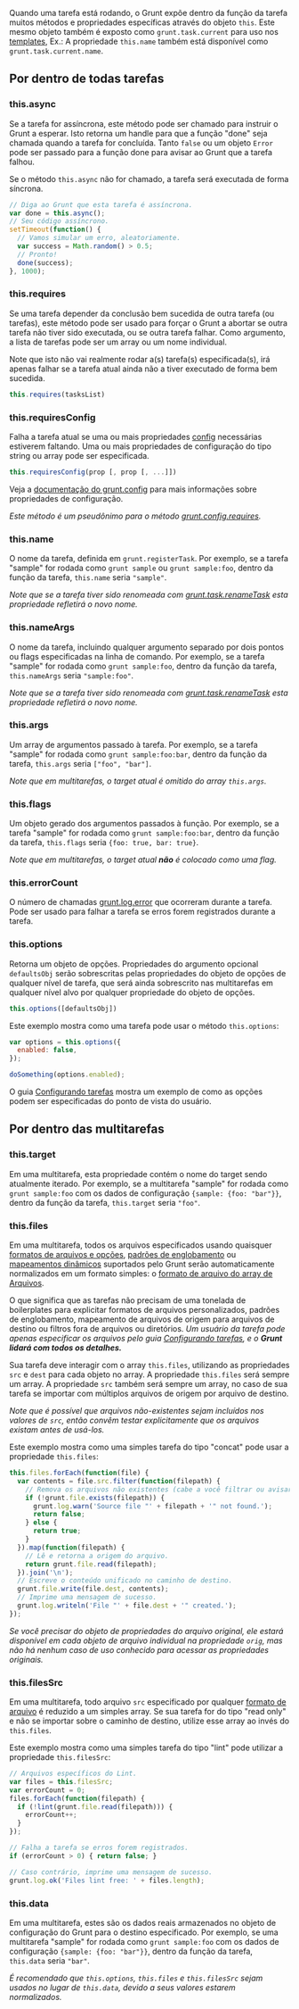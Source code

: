 Quando uma tarefa está rodando, o Grunt expõe dentro da função da tarefa muitos métodos e propriedades específicas através do objeto `this`. Este mesmo objeto também é exposto como `grunt.task.current` para uso nos [templates](grunt.template), Ex.: A propriedade `this.name` também está disponível como `grunt.task.current.name`.

## Por dentro de todas tarefas

### this.async
Se a tarefa for assíncrona, este método pode ser chamado para instruir o Grunt a esperar. Isto retorna um handle para que a função "done" seja chamada quando a tarefa for concluída. Tanto `false` ou um objeto `Error` pode ser passado para a função done para avisar ao Grunt que a tarefa falhou.

Se o método `this.async` não for chamado, a tarefa será executada de forma síncrona.

```javascript
// Diga ao Grunt que esta tarefa é assíncrona.
var done = this.async();
// Seu código assíncrono.
setTimeout(function() {
  // Vamos simular um erro, aleatoriamente.
  var success = Math.random() > 0.5;
  // Pronto!
  done(success);
}, 1000);
```

### this.requires
Se uma tarefa depender da conclusão bem sucedida de outra tarefa (ou tarefas), este método pode ser usado para forçar o Grunt a abortar se outra tarefa não tiver sido executada, ou se outra tarefa falhar. Como argumento, a lista de tarefas pode ser um array ou um nome individual.

Note que isto não vai realmente rodar a(s) tarefa(s) especificada(s), irá apenas falhar se a tarefa atual ainda não a tiver executado de forma bem sucedida.

```javascript
this.requires(tasksList)
```

### this.requiresConfig
Falha a tarefa atual se uma ou mais propriedades [config](grunt.config) necessárias estiverem faltando. Uma ou mais propriedades de configuração do tipo string ou array pode ser especificada.

```javascript
this.requiresConfig(prop [, prop [, ...]])
```

Veja a [documentação do grunt.config](grunt.config) para mais informações sobre propriedades de configuração.

_Este método é um pseudônimo para o método [grunt.config.requires](grunt.config#grunt.config.requires)._

### this.name
O nome da tarefa, definida em `grunt.registerTask`. Por exemplo, se a tarefa "sample" for rodada como `grunt sample` ou `grunt sample:foo`, dentro da função da tarefa, `this.name` seria `"sample"`.

_Note que se a tarefa tiver sido renomeada com [grunt.task.renameTask](grunt.task#grunt.task.renameTask) esta propriedade refletirá o novo nome._


### this.nameArgs
O nome da tarefa, incluindo qualquer argumento separado por dois pontos ou flags especificadas na linha de comando. Por exemplo, se a tarefa "sample" for rodada como `grunt sample:foo`, dentro da função da tarefa, `this.nameArgs` seria `"sample:foo"`.

_Note que se a tarefa tiver sido renomeada com [grunt.task.renameTask](grunt.task#grunt.task.renameTask) esta propriedade refletirá o novo nome._

### this.args
Um array de argumentos passado à tarefa. Por exemplo, se a tarefa "sample" for rodada como `grunt sample:foo:bar`, dentro da função da tarefa, `this.args` seria `["foo", "bar"]`.

_Note que em multitarefas, o target atual é omitido do array `this.args`._

### this.flags
Um objeto gerado dos argumentos passados à função. Por exemplo, se a tarefa "sample" for rodada como `grunt sample:foo:bar`, dentro da função da tarefa, `this.flags` seria `{foo: true, bar: true}`.

_Note que em multitarefas, o target atual **não** é colocado como uma flag._

### this.errorCount
O número de chamadas [grunt.log.error](grunt.log#grunt.log.error) que ocorreram durante a tarefa. Pode ser usado para falhar a tarefa se erros forem registrados durante a tarefa.

### this.options
Retorna um objeto de opções. Propriedades do argumento opcional `defaultsObj` serão sobrescritas pelas propriedades do objeto de opções de qualquer nível de tarefa, que será ainda sobrescrito nas multitarefas em qualquer nível alvo por qualquer propriedade do objeto de opções.

```js
this.options([defaultsObj])
```

Este exemplo mostra como uma tarefa pode usar o método `this.options`:

```js
var options = this.options({
  enabled: false,
});

doSomething(options.enabled);
```

O guia [Configurando tarefas](configuring-tasks#options) mostra um exemplo de como as opções podem ser especificadas do ponto de vista do usuário.

## Por dentro das multitarefas

### this.target
Em uma multitarefa, esta propriedade contém o nome do target sendo atualmente iterado. Por exemplo, se a multitarefa "sample" for rodada como `grunt sample:foo` com os dados de configuração `{sample: {foo: "bar"}}`, dentro da função da tarefa, `this.target` seria `"foo"`.

### this.files
Em uma multitarefa, todos os arquivos especificados usando quaisquer [formatos de arquivos e opções](configuring-tasks#files), [padrões de englobamento](configuring-tasks#globbing-patterns) ou [mapeamentos dinâmicos](configuring-tasks#building-the-files-object-dynamically) suportados pelo Grunt serão automaticamente normalizados em um formato simples: o [formato de arquivo do array de Arquivos](configuring-tasks#files-array-format).

O que significa que as tarefas não precisam de uma tonelada de boilerplates para explicitar formatos de arquivos personalizados, padrões de englobamento, mapeamento de arquivos de origem para arquivos de destino ou filtros fora de arquivos ou diretórios. _Um usuário da tarefa pode apenas especificar os arquivos pelo guia [Configurando tarefas](configuring-tasks#files), e o **Grunt lidará com todos os detalhes.**_

Sua tarefa deve interagir com o array `this.files`, utilizando as propriedades `src` e `dest` para cada objeto no array. A propriedade `this.files` será sempre um array. A propriedade `src` também será sempre um array, no caso de sua tarefa se importar com múltiplos arquivos de origem por arquivo de destino.

_Note que é possível que arquivos não-existentes sejam incluídos nos valores de `src`, então convêm testar explicitamente que os arquivos existam antes de usá-los._

Este exemplo mostra como uma simples tarefa do tipo "concat" pode usar a propriedade `this.files`:

```js
this.files.forEach(function(file) {
  var contents = file.src.filter(function(filepath) {
    // Remova os arquivos não existentes (cabe a você filtrar ou avisar aqui).
    if (!grunt.file.exists(filepath)) {
      grunt.log.warn('Source file "' + filepath + '" not found.');
      return false;
    } else {
      return true;
    }
  }).map(function(filepath) {
    // Lê e retorna a origem do arquivo.
    return grunt.file.read(filepath);
  }).join('\n');
  // Escreve o conteúdo unificado no caminho de destino.
  grunt.file.write(file.dest, contents);
  // Imprime uma mensagem de sucesso.
  grunt.log.writeln('File "' + file.dest + '" created.');
});
```

_Se você precisar do objeto de propriedades do arquivo original, ele estará disponível em cada objeto de arquivo individual na propriedade `orig`, mas não há nenhum caso de uso conhecido para acessar as propriedades originais._

### this.filesSrc
Em uma multitarefa, todo arquivo `src` especificado por qualquer [formato de arquivo](configuring-tasks#files) é reduzido a um simples array. Se sua tarefa for do tipo "read only" e não se importar sobre o caminho de destino, utilize esse array ao invés do `this.files`.

Este exemplo mostra como uma simples tarefa do tipo "lint" pode utilizar a propriedade `this.filesSrc`:

```js
// Arquivos específicos do Lint.
var files = this.filesSrc;
var errorCount = 0;
files.forEach(function(filepath) {
  if (!lint(grunt.file.read(filepath))) {
    errorCount++;
  }
});

// Falha a tarefa se erros forem registrados.
if (errorCount > 0) { return false; }

// Caso contrário, imprime uma mensagem de sucesso.
grunt.log.ok('Files lint free: ' + files.length);
```

### this.data
Em uma multitarefa, estes são os dados reais armazenados no objeto de configuração do Grunt para o destino especificado.
Por exemplo, se uma multitarefa "sample" for rodada como `grunt sample:foo` com os dados de configuração `{sample: {foo: "bar"}}`, dentro da função da tarefa, `this.data` seria `"bar"`.

_É recomendado que `this.options`, `this.files` e `this.filesSrc` sejam usados no lugar de `this.data`, devido a seus valores estarem normalizados._
